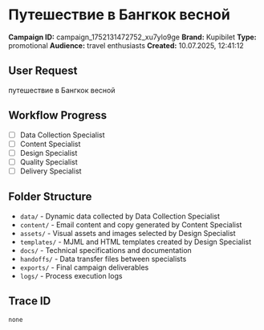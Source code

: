 # Путешествие в Бангкок весной

**Campaign ID:** campaign_1752131472752_xu7ylo9ge
**Brand:** Kupibilet
**Type:** promotional
**Audience:** travel enthusiasts
**Created:** 10.07.2025, 12:41:12

## User Request
путешествие в Бангкок весной

## Workflow Progress
- [ ] Data Collection Specialist
- [ ] Content Specialist  
- [ ] Design Specialist
- [ ] Quality Specialist
- [ ] Delivery Specialist

## Folder Structure

- `data/` - Dynamic data collected by Data Collection Specialist
- `content/` - Email content and copy generated by Content Specialist
- `assets/` - Visual assets and images selected by Design Specialist
- `templates/` - MJML and HTML templates created by Design Specialist
- `docs/` - Technical specifications and documentation
- `handoffs/` - Data transfer files between specialists
- `exports/` - Final campaign deliverables
- `logs/` - Process execution logs

## Trace ID
`none`

